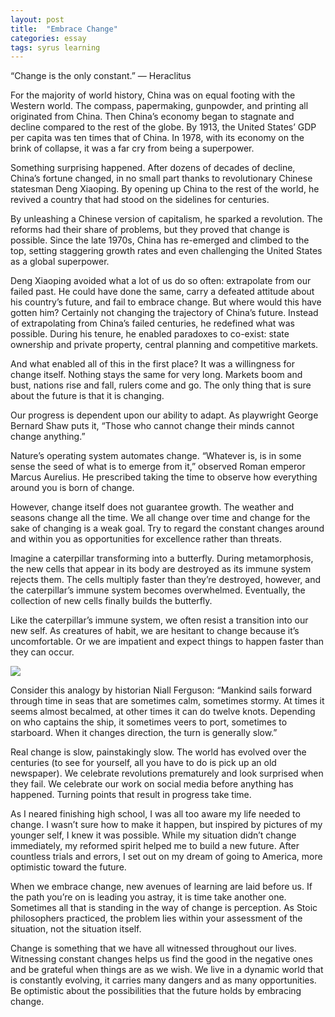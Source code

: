 ```yaml
---
layout: post
title:  "Embrace Change"
categories: essay
tags: syrus learning
---
```


“Change is the only constant.”
— Heraclitus

For the majority of world history, China was on equal footing with the Western world. The compass, papermaking, gunpowder, and printing all originated from China. Then China’s economy began to stagnate and decline compared to the rest of the globe. By 1913, the United States’ GDP per capita was ten times that of China. In 1978, with its economy on the brink of collapse, it was a far cry from being a superpower.

Something surprising happened. After dozens of decades of decline, China’s fortune changed, in no small part thanks to revolutionary Chinese statesman Deng Xiaoping. By opening up China to the rest of the world, he revived a country that had stood on the sidelines for centuries.

By unleashing a Chinese version of capitalism, he sparked a revolution. The reforms had their share of problems, but they proved that change is possible. Since the late 1970s, China has re-emerged and climbed to the top, setting staggering growth rates and even challenging the United States as a global superpower.

Deng Xiaoping avoided what a lot of us do so often: extrapolate from our failed past. He could have done the same, carry a defeated attitude about his country’s future, and fail to embrace change. But where would this have gotten him? Certainly not changing the trajectory of China’s future. Instead of extrapolating from China’s failed centuries, he redefined what was possible. During his tenure, he enabled paradoxes to co-exist: state ownership and private property, central planning and competitive markets.

And what enabled all of this in the first place? It was a willingness for change itself. Nothing stays the same for very long. Markets boom and bust, nations rise and fall, rulers come and go. The only thing that is sure about the future is that it is changing.

Our progress is dependent upon our ability to adapt. As playwright George Bernard Shaw puts it, “Those who cannot change their minds cannot change anything.”

Nature’s operating system automates change. “Whatever is, is in some sense the seed of what is to emerge from it,” observed Roman emperor Marcus Aurelius. He prescribed taking the time to observe how everything around you is born of change.

However, change itself does not guarantee growth. The weather and seasons change all the time. We all change over time and change for the sake of changing is a weak goal. Try to regard the constant changes around and within you as opportunities for excellence rather than threats.

Imagine a caterpillar transforming into a butterfly. During metamorphosis, the new cells that appear in its body are destroyed as its immune system rejects them. The cells multiply faster than they’re destroyed, however, and the caterpillar’s immune system becomes overwhelmed. Eventually, the collection of new cells finally builds the butterfly.

Like the caterpillar’s immune system, we often resist a transition into our new self. As creatures of habit, we are hesitant to change because it’s uncomfortable. Or we are impatient and expect things to happen faster than they can occur.

<img src="http://note.link.com.de/media/embrace-change.jpg" />

Consider this analogy by historian Niall Ferguson: “Mankind sails forward through time in seas that are sometimes calm, sometimes stormy. At times it seems almost becalmed, at other times it can do twelve knots. Depending on who captains the ship, it sometimes veers to port, sometimes to starboard. When it changes direction, the turn is generally slow.”

Real change is slow, painstakingly slow. The world has evolved over the centuries (to see for yourself, all you have to do is pick up an old newspaper). We celebrate revolutions prematurely and look surprised when they fail. We celebrate our work on social media before anything has happened. Turning points that result in progress take time.

As I neared finishing high school, I was all too aware my life needed to change. I wasn’t sure how to make it happen, but inspired by pictures of my younger self, I knew it was possible. While my situation didn’t change immediately, my reformed spirit helped me to build a new future. After countless trials and errors, I set out on my dream of going to America, more optimistic toward the future.

When we embrace change, new avenues of learning are laid before us. If the path you’re on is leading you astray, it is time take another one. Sometimes all that is standing in the way of change is perception. As Stoic philosophers practiced, the problem lies within your assessment of the situation, not the situation itself.

Change is something that we have all witnessed throughout our lives. Witnessing constant changes helps us find the good in the negative ones and be grateful when things are as we wish. We live in a dynamic world that is constantly evolving, it carries many dangers and as many opportunities. Be optimistic about the possibilities that the future holds by embracing change.